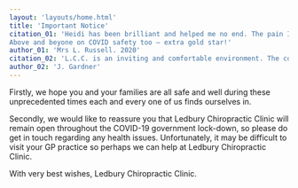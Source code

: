 ```yaml
---
layout: 'layouts/home.html'
title: 'Important Notice'
citation_01: 'Heidi has been brilliant and helped me no end. The pain I experience is miles better and I now have ways of managing a lot of it myself. A lovely, warm and welcoming atmosphere and a proper friendly face! Heidi gets to know the real ''you'' as well as understanding your problem. I was scared at the thought of ever coming to a chiropractor – don''t knock it ''til you try it.
Above and beyone on COVID safety too – extra gold star!'
author_01: 'Mrs L. Russell. 2020'
citation_02: 'L.C.C. is an inviting and comfortable environment. The conduct and treatment is professional, helpful and appropriate. Thank you.'
author_02: 'J. Gardner'
---
```

Firstly, we hope you and your families are all safe and well during these unprecedented times each and every one of us finds ourselves in.

Secondly, we would like to reassure you that Ledbury Chiropractic Clinic will remain open throughout the COVID-19 government lock-down, so please do get in touch regarding any health issues. Unfortunately, it may be difficult to visit your GP practice so perhaps we can help at Ledbury Chiropractic Clinic.

With very best wishes, Ledbury Chiropractic Clinic.
